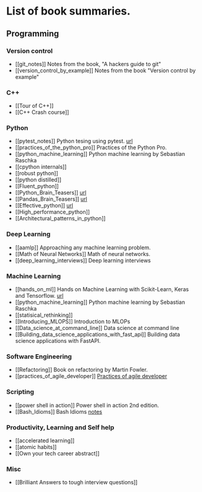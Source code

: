 # List of book summaries.

## Programming
### Version control
* [[git_notes]] Notes from the book, "A hackers guide to git"
* [[version_control_by_example]] Notes from the book "Version control by example"

### C++
* [[Tour of C++]]
* [[C++ Crash course]]

### Python
* [[pytest_notes]] Python tesing using pytest. [url](https://blog.abhilashbabuj.com/Notes/pytest.html)
* [[practices_of_the_python_pro]] Practices of the Python Pro.
* [[python_machine_learning]] Python machine learning by Sebastian Raschka
* [[cpython internals]]
* [[robust python]]
* [[python distilled]]
* [[Fluent_python]]
* [[Python_Brain_Teasers]] [url](https://blog.abhilashbabuj.com/Notes/python_puzzles.html)
* [[Pandas_Brain_Teasers]] [url](https://blog.abhilashbabuj.com/Notes/pandas_puzzles.html)
* [[Effective_python]] [url](https://blog.abhilashbabuj.com/Notes/effective_python.html)
* [[High_performance_python]]
* [[Architectural_patterns_in_python]]

### Deep Learning
* [[aamlp]] Approaching any machine learning problem.
* [[Math of Neural Networks]] Math of neural networks.
* [[deep_learning_interviews]] Deep learning interviews

### Machine Learning
* [[hands_on_ml]] Hands on Machine Learning with Scikit-Learn, Keras and Tensorflow. [url](https://blog.abhilashbabuj.com/Notes/hands_on_ml.html)
* [[python_machine_learning]] Python machine learning by Sebastian Raschka
* [[statisical_rethinking]]
* [[Introducing_MLOPS]]  Introduction to MLOPs
* [[Data_science_at_command_line]] Data science at command line
* [[Building_data_science_applications_with_fast_api]]  Building data science applications with FastAPI.

### Software Engineering
*  [[Refactoring]] Book on refactoring by Martin Fowler.
*  [[practices_of_agile_developer]] [Practices of agile developer](https://blog.abhilashbabuj.com/Notes/practices_of_agile_developer.html)

### Scripting
* [[power shell in action]] Power shell in action 2nd edition.
* [[Bash_Idioms]] Bash Idioms [notes](https://blog.abhilashbabuj.com/Notes/bash_idioms.html)


### Productivity, Learning and Self help
* [[accelerated learning]]
* [[atomic habits]]
* [[Own your tech career abstract]]

### Misc
*  [[Brilliant Answers to tough interview questions]]

